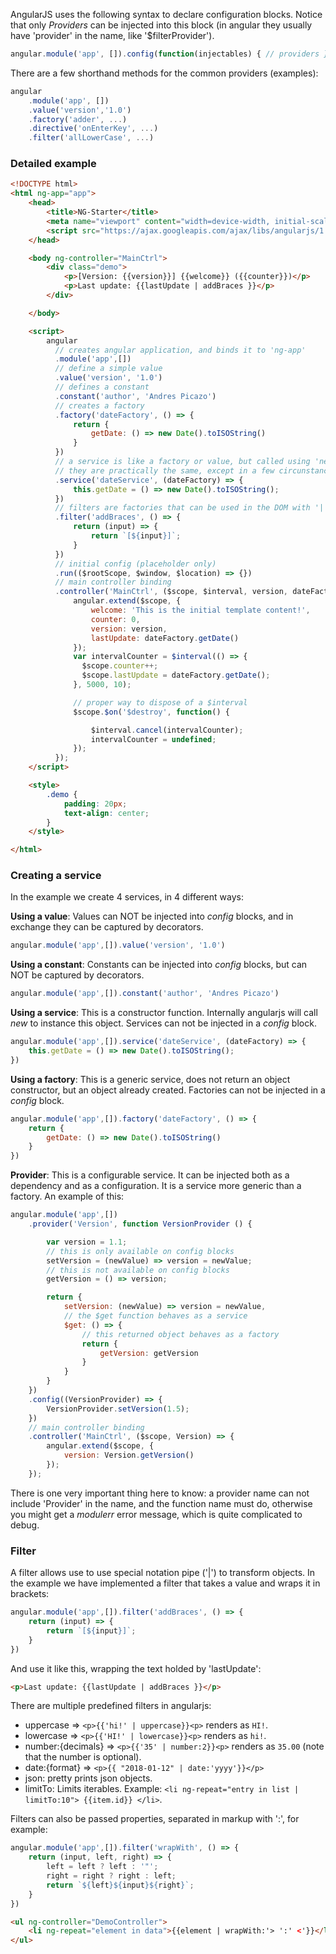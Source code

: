 AngularJS uses the following syntax to declare configuration blocks. Notice that only *Providers* can be injected into this block (in angular they usually have 'provider' in the name, like '$filterProvider').

```javascript
angular.module('app', []).config(function(injectables) { // providers });
```

There are a few shorthand methods for the common providers (examples):
```javascript
angular
    .module('app', [])
    .value('version','1.0')
    .factory('adder', ...)
    .directive('onEnterKey', ...)
    .filter('allLowerCase', ...)
```

### Detailed example

```html
<!DOCTYPE html>
<html ng-app="app">
    <head>
        <title>NG-Starter</title>
        <meta name="viewport" content="width=device-width, initial-scale=1.0">
        <script src="https://ajax.googleapis.com/ajax/libs/angularjs/1.6.7/angular.min.js"></script>
    </head>

    <body ng-controller="MainCtrl">
        <div class="demo">
            <p>[Version: {{version}}] {{welcome}} ({{counter}})</p>
            <p>Last update: {{lastUpdate | addBraces }}</p>
        </div>

    </body>

    <script>
        angular
          // creates angular application, and binds it to 'ng-app'
          .module('app',[])
          // define a simple value
          .value('version', '1.0')
          // defines a constant
          .constant('author', 'Andres Picazo')
          // creates a factory
          .factory('dateFactory', () => {
              return {
                  getDate: () => new Date().toISOString()
              }
          })
          // a service is like a factory or value, but called using 'new' (notice 'this').
          // they are practically the same, except in a few circunstances.
          .service('dateService', (dateFactory) => {
              this.getDate = () => new Date().toISOString();
          })
          // filters are factories that can be used in the DOM with '|'
          .filter('addBraces', () => {
              return (input) => {
                  return `[${input}]`;
              }
          })
          // initial config (placeholder only)
          .run(($rootScope, $window, $location) => {})
          // main controller binding
          .controller('MainCtrl', ($scope, $interval, version, dateFactory) => {
              angular.extend($scope, {
                  welcome: 'This is the initial template content!',
                  counter: 0,
                  version: version,
                  lastUpdate: dateFactory.getDate()
              });
              var intervalCounter = $interval(() => {
                $scope.counter++;
                $scope.lastUpdate = dateFactory.getDate();
              }, 5000, 10);

              // proper way to dispose of a $interval
              $scope.$on('$destroy', function() {

                  $interval.cancel(intervalCounter);
                  intervalCounter = undefined;
              });
          });
    </script>

    <style>
        .demo {
            padding: 20px;
            text-align: center;
        }
    </style>

</html>
```

### Creating a service

In the example we create 4 services, in 4 different ways:

**Using a value**: Values can NOT be injected into *config* blocks, and in exchange they can be captured by decorators.

```javascript
angular.module('app',[]).value('version', '1.0')
```

**Using a constant**: Constants can be injected into *config* blocks, but can NOT be captured by decorators.

```javascript
angular.module('app',[]).constant('author', 'Andres Picazo')
```

**Using a service**: This is a constructor function. Internally angularjs will call *new* to instance this object. Services can not be injected in a *config* block.

```javascript
angular.module('app',[]).service('dateService', (dateFactory) => {
    this.getDate = () => new Date().toISOString();
})
```

**Using a factory**: This is a generic service, does not return an object constructor, but an object already created. Factories can not be injected in a *config* block.

```javascript
angular.module('app',[]).factory('dateFactory', () => {
    return {
        getDate: () => new Date().toISOString()
    }
})
```

**Provider**: This is a configurable service. It can be injected both as a dependency and as a configuration. It is a service more generic than a factory. An example of this:

```javascript
angular.module('app',[])
    .provider('Version', function VersionProvider () {

        var version = 1.1;
        // this is only available on config blocks
        setVersion = (newValue) => version = newValue;
        // this is not available on config blocks
        getVersion = () => version;

        return {
            setVersion: (newValue) => version = newValue,
            // the $get function behaves as a service
            $get: () => {
                // this returned object behaves as a factory
                return {
                    getVersion: getVersion
                }
            }
        }
    })
    .config((VersionProvider) => {
        VersionProvider.setVersion(1.5);
    })
    // main controller binding
    .controller('MainCtrl', ($scope, Version) => {
        angular.extend($scope, {
            version: Version.getVersion()
        });
    });
```

There is one very important thing here to know: a provider name can not include 'Provider' in the name, and the function name must do, otherwise you might get a *modulerr* error message, which is quite complicated to debug.


### Filter

A filter allows use to use special notation pipe ('|') to transform objects. In the example we have implemented a filter that takes a value and wraps it in brackets:

```javascript
angular.module('app',[]).filter('addBraces', () => {
    return (input) => {
        return `[${input}]`;
    }
})
```

And use it like this, wrapping the text holded by 'lastUpdate':

```html
<p>Last update: {{lastUpdate | addBraces }}</p>
```

There are multiple predefined filters in angularjs:

* uppercase => `<p>{{'hi!' | uppercase}}<p>` renders as `HI!`.
* lowercase => `<p>{{'HI!' | lowercase}}<p>` renders as `hi!`.
* number:{decimals} => `<p>{{'35' | number:2}}<p>` renders as `35.00` (note that the number is optional).
* date:{format} => `<p>{{ "2018-01-12" | date:'yyyy'}}</p>`
* json: pretty prints json objects.
* limitTo: Limits iterables. Example: `<li ng-repeat="entry in list | limitTo:10"> {{item.id}} </li>`.

Filters can also be passed properties, separated in markup with ':', for example:

```javascript
angular.module('app',[]).filter('wrapWith', () => {
    return (input, left, right) => {
        left = left ? left : '"';
        right = right ? right : left;
        return `${left}${input}${right}`;
    }
})
```

```html
<ul ng-controller="DemoController">
    <li ng-repeat="element in data">{{element | wrapWith:'> ':' <'}}</li>
</ul>
```